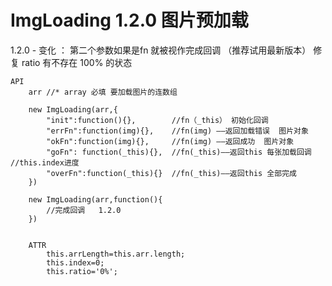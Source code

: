 # ImgLoading  1.2.0 图片预加载  

1.2.0 - 变化 ：
			第二个参数如果是fn 就被视作完成回调 （推荐试用最新版本）
			修复 ratio 有不存在 100% 的状态
	

```
API
	arr	//* array 必填 要加载图片的连数组
	
	new ImgLoading(arr,{
		"init":function(){},		//fn（_this） 初始化回调
		"errFn":function(img){},	//fn(img) ——返回加载错误  图片对象 
		"okFn":function(img){},		//fn(img) ——返回成功  图片对象 
		"goFn": function(_this){},	//fn(_this)——返回this 每张加载回调 	//this.index进度
		"overFn":function(_this){}  //fn(_this)——返回this 全部完成 
	})
	
	new ImgLoading(arr,function(){	
		//完成回调   1.2.0 
	})
	
	
	ATTR
	  	this.arrLength=this.arr.length;
	  	this.index=0;
		this.ratio='0%';

```




